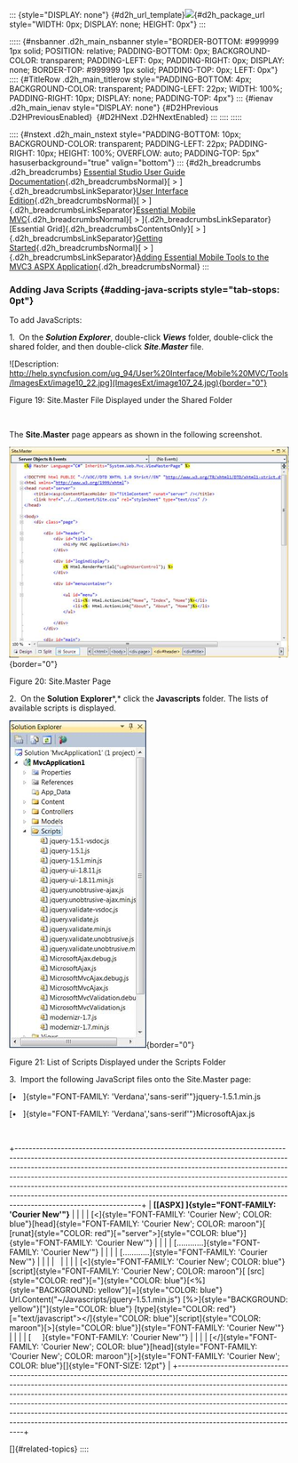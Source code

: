 ::: {style="DISPLAY: none"}
[](ms-xhelp:///?Id=d2h_url_template){#d2h_url_template}![](!package_url!){#d2h_package_url style="WIDTH: 0px; DISPLAY: none; HEIGHT: 0px"}
:::

::::: {#nsbanner .d2h_main_nsbanner style="BORDER-BOTTOM: #999999 1px solid; POSITION: relative; PADDING-BOTTOM: 0px; BACKGROUND-COLOR: transparent; PADDING-LEFT: 0px; PADDING-RIGHT: 0px; DISPLAY: none; BORDER-TOP: #999999 1px solid; PADDING-TOP: 0px; LEFT: 0px"}
:::: {#TitleRow .d2h_main_titlerow style="PADDING-BOTTOM: 4px; BACKGROUND-COLOR: transparent; PADDING-LEFT: 22px; WIDTH: 100%; PADDING-RIGHT: 10px; DISPLAY: none; PADDING-TOP: 4px"}
::: {#ienav .d2h_main_ienav style="DISPLAY: none"}
[](ms-xhelp:///?Id=2d82a5e3-8b5e-442a-a7cd-95558f6d1bb8){#D2HPrevious .D2HPreviousEnabled}  [](ms-xhelp:///?Id=9ac024a0-198b-48a3-bbae-5cd7f82ae041){#D2HNext .D2HNextEnabled}
:::
::::
:::::

:::: {#nstext .d2h_main_nstext style="PADDING-BOTTOM: 10px; BACKGROUND-COLOR: transparent; PADDING-LEFT: 22px; PADDING-RIGHT: 10px; HEIGHT: 100%; OVERFLOW: auto; PADDING-TOP: 5px" hasuserbackground="true" valign="bottom"}
::: {#d2h_breadcrumbs .d2h_breadcrumbs}
[Essential Studio User Guide Documentation](ms-xhelp:///?Id=12457748-09e3-4d74-a240-8e049cedf030){.d2h_breadcrumbsNormal}[ \> ]{.d2h_breadcrumbsLinkSeparator}[User Interface Edition](ms-xhelp:///?Id=c29296b7-531c-413b-a0ec-488ca1f7f669){.d2h_breadcrumbsNormal}[ \> ]{.d2h_breadcrumbsLinkSeparator}[Essential Mobile MVC](ms-xhelp:///?Id=74df42e3-5434-4590-9be6-3ae2f911cbbc){.d2h_breadcrumbsNormal}[ \> ]{.d2h_breadcrumbsLinkSeparator}[Essential Grid]{.d2h_breadcrumbsContentsOnly}[ \> ]{.d2h_breadcrumbsLinkSeparator}[Getting Started](ms-xhelp:///?Id=397f4d98-2e34-4dc5-8b77-1d56a317b150){.d2h_breadcrumbsNormal}[ \> ]{.d2h_breadcrumbsLinkSeparator}[Adding Essential Mobile Tools to the MVC3 ASPX Application](ms-xhelp:///?Id=0ca8a414-fdd5-4640-a96f-f144cf6b16be){.d2h_breadcrumbsNormal}
:::

### Adding Java Scripts {#adding-java-scripts style="tab-stops: 0pt"}

To add JavaScripts:

1.  On the ***Solution Explorer***, double-click ***Views*** folder, double-click the shared folder, and then double-click ***Site.Master*** file.

![Description: http://help.syncfusion.com/ug_94/User%20Interface/Mobile%20MVC/Tools/ImagesExt/image10_22.jpg](ImagesExt/image107_24.jpg){border="0"}

Figure 19: Site.Master File Displayed under the Shared Folder

 

The **Site.Master** page appears as shown in the following screenshot.

![Description: Description: C:\\Work Place\\Work Trunk\\features\\SF4718\\sitemaster.png](ImagesExt/image107_25.jpg){border="0"}

Figure 20: Site.Master Page

2.  On the **Solution Explorer***,* click the **Javascripts** folder. The lists of available scripts is displayed.

![Description: Description: C:\\Users\\krishnarajd\\Desktop\\scr.png](ImagesExt/image107_26.jpg){border="0"}

Figure 21: List of Scripts Displayed under the Scripts Folder

3.  Import the following JavaScript files onto the Site.Master page:

[•   ]{style="FONT-FAMILY: 'Verdana','sans-serif'"}jquery-1.5.1.min.js

[•   ]{style="FONT-FAMILY: 'Verdana','sans-serif'"}MicrosoftAjax.js

 

+-----------------------------------------------------------------------------------------------------------------------------------------------------------------------------------------------------------------------------------------------------------------------------------------------------------------------------------------------------------------------------------------------------------------------------------------------------------------------------------------------------------------------+
| **[\[ASPX\] ]{style="FONT-FAMILY: 'Courier New'"}**                                                                                                                                                                                                                                                                                                                                                                                                                                                                   |
|                                                                                                                                                                                                                                                                                                                                                                                                                                                                                                                       |
| [\<]{style="FONT-FAMILY: 'Courier New'; COLOR: blue"}[head]{style="FONT-FAMILY: 'Courier New'; COLOR: maroon"}[ [runat]{style="COLOR: red"}[=\"server\"\>]{style="COLOR: blue"}]{style="FONT-FAMILY: 'Courier New'"}                                                                                                                                                                                                                                                                                                  |
|                                                                                                                                                                                                                                                                                                                                                                                                                                                                                                                       |
| [............]{style="FONT-FAMILY: 'Courier New'"}                                                                                                                                                                                                                                                                                                                                                                                                                                                                    |
|                                                                                                                                                                                                                                                                                                                                                                                                                                                                                                                       |
| [............]{style="FONT-FAMILY: 'Courier New'"}                                                                                                                                                                                                                                                                                                                                                                                                                                                                    |
|                                                                                                                                                                                                                                                                                                                                                                                                                                                                                                                       |
|                                                                                                                                                                                                                                                                                                                                                                                                                                                                                                                       |
|                                                                                                                                                                                                                                                                                                                                                                                                                                                                                                                       |
| [\<]{style="FONT-FAMILY: 'Courier New'; COLOR: blue"}[script]{style="FONT-FAMILY: 'Courier New'; COLOR: maroon"}[ [src]{style="COLOR: red"}[=\"]{style="COLOR: blue"}[\<%]{style="BACKGROUND: yellow"}[=]{style="COLOR: blue"} Url.Content(\"\~/Javascripts/jquery-1.5.1.min.js\") [%\>]{style="BACKGROUND: yellow"}[\"]{style="COLOR: blue"} [type]{style="COLOR: red"}[=\"text/javascript\"\>\</]{style="COLOR: blue"}[script]{style="COLOR: maroon"}[\>]{style="COLOR: blue"}]{style="FONT-FAMILY: 'Courier New'"} |
|                                                                                                                                                                                                                                                                                                                                                                                                                                                                                                                       |
| [     ]{style="FONT-FAMILY: 'Courier New'"}                                                                                                                                                                                                                                                                                                                                                                                                                                                                           |
|                                                                                                                                                                                                                                                                                                                                                                                                                                                                                                                       |
| [\</]{style="FONT-FAMILY: 'Courier New'; COLOR: blue"}[head]{style="FONT-FAMILY: 'Courier New'; COLOR: maroon"}[\>]{style="FONT-FAMILY: 'Courier New'; COLOR: blue"}[]{style="FONT-SIZE: 12pt"}                                                                                                                                                                                                                                                                                                                       |
+-----------------------------------------------------------------------------------------------------------------------------------------------------------------------------------------------------------------------------------------------------------------------------------------------------------------------------------------------------------------------------------------------------------------------------------------------------------------------------------------------------------------------+

[]{#related-topics}
::::
